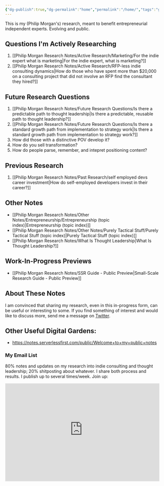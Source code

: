 ```yaml
---
{"dg-publish":true,"dg-permalink":"home","permalink":"/home/","tags":"gardenEntry","dgHomeLink":true,"dgPassFrontmatter":false}
---
```



This is my (Philip Morgan's) research, meant to benefit entrepreneurial independent experts. Evolving and public.

## Questions I'm Actively Researching

1. [[Philip Morgan Research Notes/Active Research/Marketing/For the indie expert what is marketing|For the indie expert, what is marketing?]]
2. [[Philip Morgan Research Notes/Active Research/RFP-less indie consulting dynamics|How do those who have spent more than $20,000 on a consulting project that did not involve an RFP find the consultant they hired?]]

## Future Research Questions

1. [[Philip Morgan Research Notes/Future Research Questions/Is there a predictable path to thought leadership|Is there a predictable, reusable path to thought leadership?]]
2. [[Philip Morgan Research Notes/Future Research Questions/Is there a standard growth path from implementation to strategy work|Is there a standard growth path from implementation to strategy work?]]
3. How did those with a distinctive POV develop it?
4. How do you sell transformation?
5. How do people parse, remember, and intepret positioning content?

## Previous Research

1. [[Philip Morgan Research Notes/Past Research/self employed devs career investment|How do self-employed developers invest in their career?]]

## Other Notes

- [[Philip Morgan Research Notes/Other Notes/Entrepreneurship/Entrepreneurship (topic index)|Entrepreneurship (topic index)]]
- [[Philip Morgan Research Notes/Other Notes/Purely Tactical Stuff/Purely Tactical Stuff (topic index)|Purely Tactical Stuff (topic index)]]
- [[Philip Morgan Research Notes/What Is Thought Leadership|What Is Thought Leadership?]]

## Work-In-Progress Previews

- [[Philip Morgan Research Notes/SSR Guide - Public Preview|Small-Scale Research Guide - Public Preview]]

## About These Notes

I am convinced that sharing my research, even in this in-progress form, can be useful or interesting to some. If you find something of interest and would like to discuss more, send me a message on [Twitter](https://twitter.com/Philip_Morgan).

## Other Useful Digital Gardens:

- <https://notes.serverlessfirst.com/public/Welcome+to+my+public+notes>


<div class="transclusion internal-embed is-loaded"><div class="markdown-embed">

<div class="markdown-embed-title">



</div>

### My Email List

80% notes and updates on my research into indie consulting and thought leadership; 20% shitposting about whatever. I share both process and results. I publish up to several times/week. Join up:

<iframe src="https://pmcresearchnotes.substack.com/embed" width="100%" height="320" style="border:1px solid #EEE; background:white;" frameborder="0" scrolling="no"></iframe>

</div></div>


&nbsp;